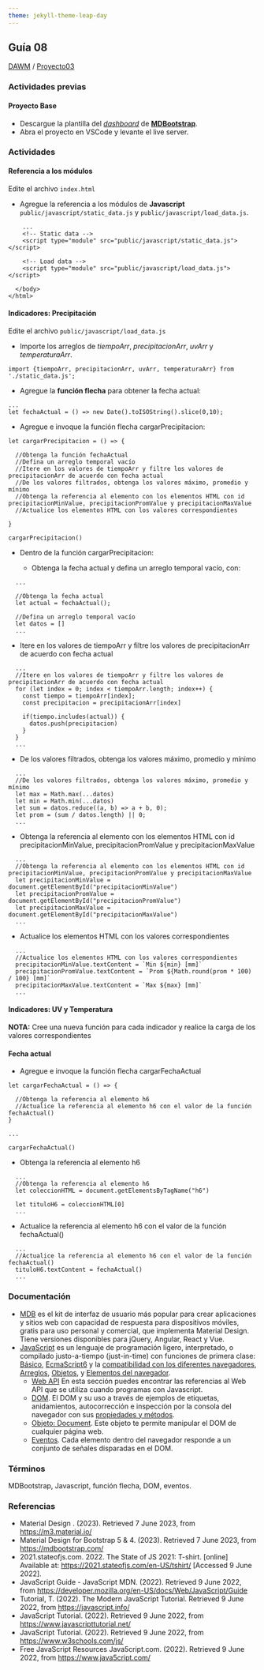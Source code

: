 ```yaml
---
theme: jekyll-theme-leap-day
---
```


## Guía 08

[DAWM](/DAWM/) / [Proyecto03](/DAWM/proyectos/2023/proyecto03)

### Actividades previas

#### Proyecto Base

* Descargue la plantilla del [_dashboard_](recursos/dashboard_template.zip) de [**MDBootstrap**](https://mdbootstrap.com/freebies/). 
* Abra el proyecto en VSCode y levante el live server.

### Actividades

#### Referencia a los módulos

Edite el archivo `index.html` 

* Agregue la referencia a los módulos de **Javascript** `public/javascript/static_data.js` y `public/javascript/load_data.js`.

```
    ...
    <!-- Static data -->
    <script type="module" src="public/javascript/static_data.js"></script>

    <!-- Load data -->
    <script type="module" src="public/javascript/load_data.js"></script>

  </body>
</html>
```

#### Indicadores: Precipitación

Edite el archivo `public/javascript/load_data.js`

* Importe los arreglos de _tiempoArr_, _precipitacionArr_, _uvArr_ y _temperaturaArr_.

```
import {tiempoArr, precipitacionArr, uvArr, temperaturaArr} from './static_data.js';
```

* Agregue la **función flecha** para obtener la fecha actual:

```
...
let fechaActual = () => new Date().toISOString().slice(0,10);
```

* Agregue e invoque la función flecha cargarPrecipitacion:

```
let cargarPrecipitacion = () => {

  //Obtenga la función fechaActual
  //Defina un arreglo temporal vacío
  //Itere en los valores de tiempoArr y filtre los valores de precipitacionArr de acuerdo con fecha actual
  //De los valores filtrados, obtenga los valores máximo, promedio y mínimo
  //Obtenga la referencia al elemento con los elementos HTML con id precipitacionMinValue, precipitacionPromValue y precipitacionMaxValue
  //Actualice los elementos HTML con los valores correspondientes

}

cargarPrecipitacion()
```

* Dentro de la función cargarPrecipitacion:

  + Obtenga la fecha actual y defina un arreglo temporal vacío, con:

```
  ...
  
  //Obtenga la fecha actual
  let actual = fechaActual();

  //Defina un arreglo temporal vacío
  let datos = []
  ...
```

  + Itere en los valores de tiempoArr y filtre los valores de precipitacionArr de acuerdo con fecha actual

```
  ...
  //Itere en los valores de tiempoArr y filtre los valores de precipitacionArr de acuerdo con fecha actual
  for (let index = 0; index < tiempoArr.length; index++) {
    const tiempo = tiempoArr[index];
    const precipitacion = precipitacionArr[index]

    if(tiempo.includes(actual)) {
      datos.push(precipitacion)
    }
  }
  ...
```

  + De los valores filtrados, obtenga los valores máximo, promedio y mínimo

```
  ...
  //De los valores filtrados, obtenga los valores máximo, promedio y mínimo
  let max = Math.max(...datos)
  let min = Math.min(...datos)
  let sum = datos.reduce((a, b) => a + b, 0);
  let prom = (sum / datos.length) || 0;
  ...
```

  + Obtenga la referencia al elemento con los elementos HTML con id precipitacionMinValue, precipitacionPromValue y precipitacionMaxValue

```
  ...
  //Obtenga la referencia al elemento con los elementos HTML con id precipitacionMinValue, precipitacionPromValue y precipitacionMaxValue
  let precipitacionMinValue = document.getElementById("precipitacionMinValue")
  let precipitacionPromValue = document.getElementById("precipitacionPromValue")
  let precipitacionMaxValue = document.getElementById("precipitacionMaxValue")
  ...
```

  + Actualice los elementos HTML con los valores correspondientes

```
  ...
  //Actualice los elementos HTML con los valores correspondientes
  precipitacionMinValue.textContent = `Min ${min} [mm]`
  precipitacionPromValue.textContent = `Prom ${Math.round(prom * 100) / 100} [mm]`
  precipitacionMaxValue.textContent = `Max ${max} [mm]`
  ...
```

#### Indicadores: UV y Temperatura

**NOTA:** Cree una nueva función para cada indicador y realice la carga de los valores correspondientes


#### Fecha actual

* Agregue e invoque la función flecha cargarFechaActual

```
let cargarFechaActual = () => {
  
  //Obtenga la referencia al elemento h6
  //Actualice la referencia al elemento h6 con el valor de la función fechaActual()
}

...

cargarFechaActual()
```

* Obtenga la referencia al elemento h6

```
  ...
  //Obtenga la referencia al elemento h6
  let coleccionHTML = document.getElementsByTagName("h6")

  let tituloH6 = coleccionHTML[0]
  ...
```

* Actualice la referencia al elemento h6 con el valor de la función fechaActual()

```
  ...
  //Actualice la referencia al elemento h6 con el valor de la función fechaActual()
  tituloH6.textContent = fechaActual()
  ...
```


### Documentación

* [MDB](https://mdbootstrap.com/docs/standard/getting-started/installation/) es el kit de interfaz de usuario más popular para crear aplicaciones y sitios web con capacidad de respuesta para dispositivos móviles, gratis para uso personal y comercial, que implementa Material Design. Tiene versiones disponibles para jQuery, Angular, React y Vue.
* [JavaScript](https://developer.mozilla.org/es/docs/Web/JavaScript)  es un lenguaje de programación ligero, interpretado, o compilado justo-a-tiempo (just-in-time) con funciones de primera clase: [Básico](https://developer.mozilla.org/es/docs/Learn/Getting_started_with_the_web/JavaScript_basics), [EcmaScript6](http://es6-features.org/#) y la [compatibilidad con los diferentes navegadores](http://kangax.github.io/compat-table/es6/), [Arreglos](https://developer.mozilla.org/es/docs/Web/JavaScript/Referencia/Objetos_globales/Array), [Objetos](https://developer.mozilla.org/es/docs/Web/JavaScript/Guide/Trabajando_con_objectos), y [Elementos del navegador](https://javascript.info/browser-environment).
  - [Web API](https://developer.mozilla.org/es/docs/Web/API) En esta sección puedes encontrar las referencias al Web API que se utiliza cuando programas con Javascript.
  - [DOM](https://javascript.info/dom-nodes). El DOM y su uso a través de ejemplos de etiquetas, anidamientos, autocorrección e inspección por la consola del navegador con sus [propiedades y métodos](https://developer.mozilla.org/es/docs/Web/API/Document).
  - [Objeto: Document](https://javascript.info/dom-navigation). Este objeto te permite manipular el DOM de cualquier página web.
  - [Eventos](https://javascript.info/events). Cada elemento dentro del navegador responde a un conjunto de señales disparadas en el DOM.

### Términos

MDBootstrap, Javascript, función flecha, DOM, eventos.

### Referencias

* Material Design . (2023). Retrieved 7 June 2023, from https://m3.material.io/
* Material Design for Bootstrap 5 & 4. (2023). Retrieved 7 June 2023, from https://mdbootstrap.com/
* 2021.stateofjs.com. 2022. The State of JS 2021: T-shirt. [online] Available at: <https://2021.stateofjs.com/en-US/tshirt/> [Accessed 9 June 2022].
* JavaScript Guide - JavaScript MDN. (2022). Retrieved 9 June 2022, from https://developer.mozilla.org/en-US/docs/Web/JavaScript/Guide
* Tutorial, T. (2022). The Modern JavaScript Tutorial. Retrieved 9 June 2022, from https://javascript.info/ 
* JavaScript Tutorial. (2022). Retrieved 9 June 2022, from https://www.javascripttutorial.net/
* JavaScript Tutorial. (2022). Retrieved 9 June 2022, from https://www.w3schools.com/js/
* Free JavaScript Resources Java5cript.com. (2022). Retrieved 9 June 2022, from https://www.java5cript.com/